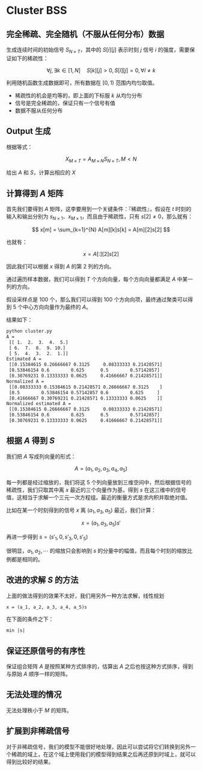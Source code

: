 # Cluster BSS

## 完全稀疏、完全随机（不服从任何分布）数据

生成连续时间的初始信号 $S_{N \times T}$，其中的 $S[i][j]$ 表示时刻 $j$ 信号 $i$ 的强度，需要保证如下的稀疏性：

$$
\forall j, \exists k \in [1, N] \quad S[k][j] > 0, S[l][j] = 0, \forall l \neq k
$$

利用随机函数生成数据即可，所有数据在 $[0, 1)$ 范围内均匀取值。

- 稀疏性的机会是均等的，即上面的下标服 $k$ 从均匀分布
- 信号是完全稀疏的，保证只有一个信号有值
- 数据不服从任何分布

## Output 生成

根据等式：

$$
X_{M \times T} = A_{M \times N} S_{N \times T}, M < N
$$

给出 $A$ 和 $S$，计算出相应的 $X$

## 计算得到 $A$ 矩阵

首先我们要得到 $A$ 矩阵，这李要用到一个关键条件：『稀疏性』，假设在 $t$ 时刻的输入和输出分别为 $s_{N \times 1}$、$x_{M \times 1}$，而且由于稀疏性，只有 $s[2] \neq 0$，那么就有：

$$
x[m] = \sum_{k=1}^{N} A[m][k]s[k] = A[m][2]s[2]
$$

也就有：

$$
x = A[:][2]s[2]
$$

因此我们可以根据 $x$ 得到 $A$ 的第 $2$ 列的方向。

通过遍历样本数据，我们可以得到 $T$ 个方向向量，每个方向向量都满足 $A$ 中某一列的方向。

假设采样点是 100 个，那么我们可以得到 100 个方向向项，最终通过聚类可以得到 5 个中心方向向量作为最终的 $A$。

结果如下：

```txt
python cluster.py
A =
 [[ 1.  2.  3.  4.  5.]
 [ 6.  7.  8.  9. 10.]
 [ 5.  4.  3.  2.  1.]]
Estimated A =
 [[0.15384615 0.26666667 0.3125     0.08333333 0.21428571]
 [0.53846154 0.6        0.625      0.5        0.57142857]
 [0.30769231 0.13333333 0.0625     0.41666667 0.21428571]]
Normalized A =
 [[0.08333333 0.15384615 0.21428571 0.26666667 0.3125    ]
 [0.5        0.53846154 0.57142857 0.6        0.625     ]
 [0.41666667 0.30769231 0.21428571 0.13333333 0.0625    ]]
Normalized estimated A =
 [[0.15384615 0.26666667 0.3125     0.08333333 0.21428571]
 [0.53846154 0.6        0.625      0.5        0.57142857]
 [0.30769231 0.13333333 0.0625     0.41666667 0.21428571]]
```

## 根据 $A$ 得到 $S$

我们把 $A$ 写成列向量的形式：

$$
A = (a_1, a_2, a_3, a_4, a_5)
$$

每一列都是经过缩放的，我们将这 5 个列向量放到三维空间中，然后根据信号的稀疏性，我们只取其中离 $x$ 最近的三个向量作为基，得到 $s$ 在这三维中的信号值，这相当于求解一个三元一次方程组。最近的衡量方式是求内积并取绝对值。

比如在某一个时刻得到的信号 $x$ 离 $(a_1, a_3, a_5)$ 最近，我们计算：

$$
x = (a_1, a_3, a_5)s'
$$

再进一步得到 $s = (s'_1, 0, s'_3, 0, s'_5)$

很明显，$a_1, a_2, \cdots$ 的缩放只会影响到 $s$ 的分量中的幅值，而且每个时刻的缩放比例都是相同的。

## 改进的求解 $S$ 的方法

上面的做法得到的效果不太好，我们用另外一种方法求解，线性规划

```txt
x = (a_1, a_2, a_3, a_4, a_5)s
```

在下面的条件之下：

```txt
min |s|
```

## 保证还原信号的有序性

保证组合矩阵 $A$ 是按照某种方式排序的，估算出 $A$ 之后也按这种方式排序，得到与原始 $A$ 顺序一样的矩阵。

## 无法处理的情况

无法处理秩小于 $M$ 的矩阵。

## 扩展到非稀疏信号

对于非稀疏信号，我们的模型不能很好地处理，因此可以尝试将它们转换到另外一个稀疏的域上，在这个域上使用我们的模型得到结果之后再还原到时域上，就可以得到比较好的结果。